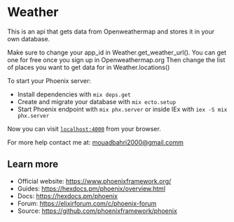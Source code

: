 # Weather

This is an api that gets data from Openweathermap and stores it in your own database.

Make sure to change your app_id in Weather.get_weather_url(). You can get one for free once you sign up in Openweathermap.org
Then change the list of places you want to get data for in Weather.locations()

To start your Phoenix server:

  * Install dependencies with `mix deps.get`
  * Create and migrate your database with `mix ecto.setup`
  * Start Phoenix endpoint with `mix phx.server` or inside IEx with `iex -S mix phx.server`

Now you can visit [`localhost:4000`](http://localhost:4000) from your browser.

For more help contact me at: mouadbahri2000@gmail.comm

## Learn more

  * Official website: https://www.phoenixframework.org/
  * Guides: https://hexdocs.pm/phoenix/overview.html
  * Docs: https://hexdocs.pm/phoenix
  * Forum: https://elixirforum.com/c/phoenix-forum
  * Source: https://github.com/phoenixframework/phoenix
